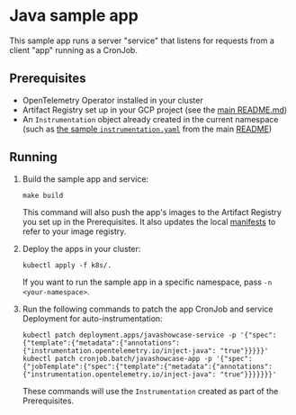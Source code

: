 # Java sample app

This sample app runs a server "service" that listens for requests from a client "app"
running as a CronJob.

## Prerequisites

* OpenTelemetry Operator installed in your cluster
* Artifact Registry set up in your GCP project (see the 
[main README.md](../../README.md#sample-applications))
* An `Instrumentation` object already created in the current namespace
  (such as [the sample `instrumentation.yaml`](#auto-instrumenting-applications)
  from the main [README](../../README.md))

## Running

1. Build the sample app and service:
   ```
   make build
   ```
   This command will also push the app's images to the Artifact Registry you set
   up in the Prerequisites. It also updates the local [manifests](k8s) to refer to
   your image registry.

2. Deploy the apps in your cluster:
   ```
   kubectl apply -f k8s/.
   ```
   If you want to run the sample app in a specific namespace, pass `-n <your-namespace>`.

3. Run the following commands to patch the app CronJob and service Deployment for auto-instrumentation:
   ```
   kubectl patch deployment.apps/javashowcase-service -p '{"spec":{"template":{"metadata":{"annotations":{"instrumentation.opentelemetry.io/inject-java": "true"}}}}}'
   kubectl patch cronjob.batch/javashowcase-app -p '{"spec":{"jobTemplate":{"spec":{"template":{"metadata":{"annotations":{"instrumentation.opentelemetry.io/inject-java": "true"}}}}}}}'
   ```
   These commands will use the `Instrumentation` created as part of the Prerequisites.
